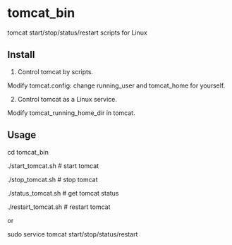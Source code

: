 tomcat_bin
=======
tomcat start/stop/status/restart scripts for Linux


Install
-------
1. Control tomcat by scripts.

Modify tomcat.config: change running_user and tomcat_home for yourself.

2. Control tomcat as a Linux service.

Modify tomcat_running_home_dir in tomcat.


Usage
-------
cd tomcat_bin

./start_tomcat.sh     # start tomcat

./stop_tomcat.sh      # stop tomcat

./status_tomcat.sh    # get tomcat status

./restart_tomcat.sh   # restart tomcat


or

sudo service tomcat start/stop/status/restart

